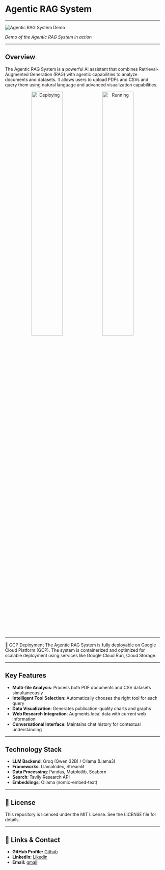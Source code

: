 # Agentic RAG System

---

![Agentic RAG System Demo](https://github.com/user-attachments/assets/4cb48f6d-6ffa-482b-b09c-6318ef027f29)

 
*Demo of the Agentic RAG System in action*

---
## Overview

The Agentic RAG System is a powerful AI assistant that combines Retrieval-Augmented Generation (RAG) with agentic capabilities to analyze documents and datasets. It allows users to upload PDFs and CSVs and query them using natural language and advanced visualization capabilities.

<p align="center">
  <img src="https://github.com/user-attachments/assets/fbb201c5-4c08-42af-933d-2ab3e2be22c4" alt="Deploying" width="45%" />
  <img src="https://github.com/user-attachments/assets/71d3159b-4780-4201-be0b-01d0485f58d7" alt="Running" width="45%" />
</p>

---

🚀 GCP Deployment
The Agentic RAG System is fully deployable on Google Cloud Platform (GCP). The system is containerized and optimized for scalable deployment using services like Google Cloud Run, Cloud Storage.

---

## Key Features

- **Multi-file Analysis**: Process both PDF documents and CSV datasets simultaneously
- **Intelligent Tool Selection**: Automatically chooses the right tool for each query
- **Data Visualization**: Generates publication-quality charts and graphs
- **Web Research Integration**: Augments local data with current web information
- **Conversational Interface**: Maintains chat history for contextual understanding

---

## Technology Stack

- **LLM Backend**: Groq (Qwen 32B) / Ollama (Llama3)
- **Frameworks**: LlamaIndex, Streamlit
- **Data Processing**: Pandas, Matplotlib, Seaborn
- **Search**: Tavily Research API
- **Embeddings**: Ollama (nomic-embed-text)

---

## 📄 License

This repository is licensed under the MIT License. See the LICENSE file for details.

--- 

## 🔗 **Links & Contact**

- **GitHub Profile:** [Github](https://github.com/pradeep-kumar8/)
- **LinkedIn:** [Likedin](https://linkedin.com/in/pradeep-kumar8)
- **Email:** [gmail](mailto:pradeep.kmr.pro@gmail.com)

